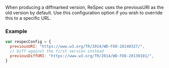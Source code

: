 When producing a diffmarked version, ReSpec uses the previousURI as the old version by default. Use this configuration option if you wish to override this to a specific URL. 

### Example
```js
var respecConfig = {
  previousURI: "https://www.w3.org/TR/2014/WD-FOO-20140327/",
  // Diff against the first version instead
  previousDiffURI: "https://www.w3.org/TR/2014/WD-FOO-20130101/",
}
```